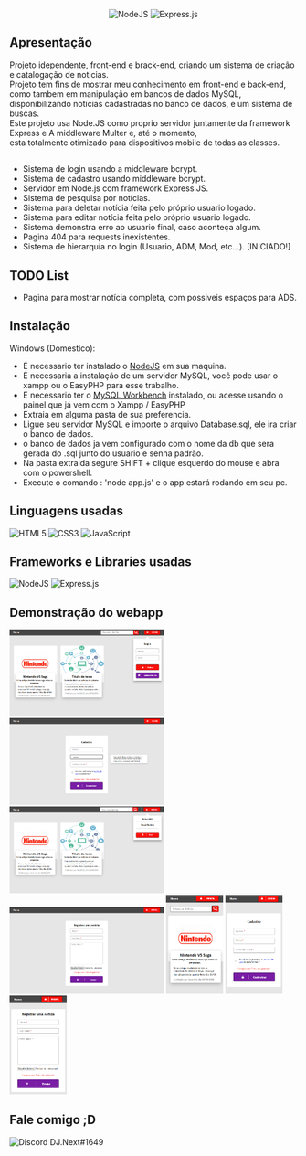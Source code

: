 <div align="center">
  
![NodeJS](https://img.shields.io/badge/node.js-6DA55F?style=for-the-badge&logo=node.js&logoColor=white)
![Express.js](https://img.shields.io/badge/express.js-%23404d59.svg?style=for-the-badge&logo=express&logoColor=%2361DAFB)
  
</div>

## Apresentação

Projeto idependente, front-end e brack-end, criando um sistema de criação e catalogação de noticias.<br>
Projeto tem fins de mostrar meu conhecimento em front-end e back-end, como tambem em manipulação em bancos de dados MySQL,<br>
disponibilizando notícias cadastradas no banco de dados, e um sistema de buscas.<br>
Este projeto usa Node.JS como proprio servidor juntamente da framework Express e A middleware Multer e, até o momento,<br>
esta totalmente otimizado para dispositivos mobile de todas as classes.


##

- Sistema de login usando a middleware bcrypt.
- Sistema de cadastro usando middleware bcrypt.
- Servidor em Node.js com framework Express.JS.
- Sistema de pesquisa por notícias.
- Sistema para deletar notícia feita pelo próprio usuario logado.
- Sistema para editar notícia feita pelo próprio usuario logado.
- Sistema demonstra erro ao usuario final, caso aconteça algum.
- Pagina 404 para requests inexistentes.
- Sistema de hierarquía no login (Usuario, ADM, Mod, etc...). [INICIADO!]

## TODO List
- Pagina para mostrar notícia completa, com possiveis espaços para ADS.

## Instalação

Windows (Domestico):
- É necessario ter instalado o [NodeJS](https://nodejs.org/en) em sua maquina.
- É necessaria a instalação de um servidor MySQL, você pode usar o xampp ou o EasyPHP para esse trabalho.
- É necessario ter o [MySQL Workbench](https://dev.mysql.com/downloads/workbench/) instalado, ou acesse usando o painel que já vem com o Xampp / EasyPHP
- Extraia em alguma pasta de sua preferencia.
- Ligue seu servidor MySQL e importe o arquivo Database.sql, ele ira criar o banco de dados.
- o banco de dados ja vem configurado com o nome da db que sera gerada do .sql junto do usuario e senha padrão.
- Na pasta extraida segure SHIFT + clique esquerdo do mouse e abra com o powershell.
- Execute o comando : 'node app.js' e o app estará rodando em seu pc.

## Linguagens usadas

  ![HTML5](https://img.shields.io/badge/html5-%23E34F26.svg?style=for-the-badge&logo=html5&logoColor=white)
  ![CSS3](https://img.shields.io/badge/css3-%231572B6.svg?style=for-the-badge&logo=css3&logoColor=white)
  ![JavaScript](https://img.shields.io/badge/javascript-%23323330.svg?style=for-the-badge&logo=javascript&logoColor=%23F7DF1E)
  
  ## Frameworks e Libraries usadas 

 ![NodeJS](https://img.shields.io/badge/node.js-6DA55F?style=for-the-badge&logo=node.js&logoColor=white)
 ![Express.js](https://img.shields.io/badge/express.js-%23404d59.svg?style=for-the-badge&logo=express&logoColor=%2361DAFB)
   
  ## Demonstração do webapp

<img src="/demonstrations/demo1.png" width="270px">
<img src="/demonstrations/demo2.png" width="270px">
<img src="/demonstrations/demo3.png" width="270px">
<img src="/demonstrations/demo4.png" width="270px">
<img src="/demonstrations/mobile1.png" width="100px">
<img src="/demonstrations/mobile2.png" width="100px">
<img src="/demonstrations/mobile3.png" width="100px">

  ## Fale comigo ;D
![Discord](https://img.shields.io/badge/Discord-%235865F2.svg?style=for-the-badge&logo=discord&logoColor=white) DJ.Next#1649
